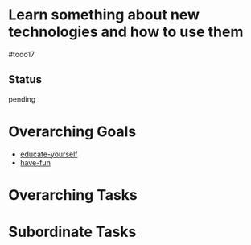 # Learn something about new technologies and how to use them

#todo17

## Status
pending

# Overarching Goals
- [educate-yourself](../planning/goals/educate-yourself.md)
- [have-fun](../planning/goals/have-fun.md)

# Overarching Tasks

# Subordinate Tasks
